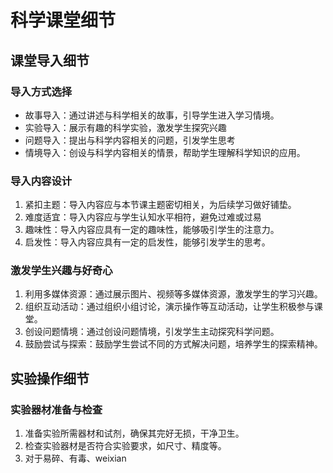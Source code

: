 # 科学课堂细节

## 课堂导入细节

### 导入方式选择

+ 故事导入：通过讲述与科学相关的故事，引导学生进入学习情境。
+ 实验导入：展示有趣的科学实验，激发学生探究兴趣
+ 问题导入：提出与科学内容相关的问题，引发学生思考
+ 情境导入：创设与科学内容相关的情景，帮助学生理解科学知识的应用。

### 导入内容设计

1. 紧扣主题：导入内容应与本节课主题密切相关，为后续学习做好铺垫。
2. 难度适宜：导入内容应与学生认知水平相符，避免过难或过易
3. 趣味性：导入内容应具有一定的趣味性，能够吸引学生的注意力。
4. 启发性：导入内容应具有一定的启发性，能够引发学生的思考。

### 激发学生兴趣与好奇心

1. 利用多媒体资源：通过展示图片、视频等多媒体资源，激发学生的学习兴趣。
2. 组织互动活动：通过组织小组讨论，演示操作等互动活动，让学生积极参与课堂。
3. 创设问题情境：通过创设问题情境，引发学生主动探究科学问题。
4. 鼓励尝试与探索：鼓励学生尝试不同的方式解决问题，培养学生的探索精神。

## 实验操作细节

### 实验器材准备与检查

1. 准备实验所需器材和试剂，确保其完好无损，干净卫生。
2. 检查实验器材是否符合实验要求，如尺寸、精度等。
3. 对于易碎、有毒、weixian